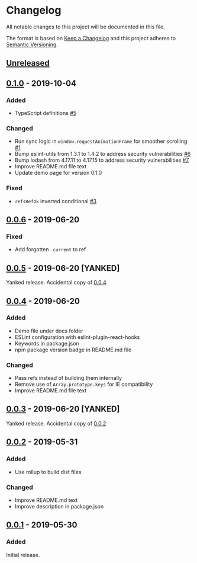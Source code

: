 # Changelog

All notable changes to this project will be documented in this file.

The format is based on [Keep a Changelog][kac] and this project adheres to
[Semantic Versioning][semver].

## [Unreleased]

## [0.1.0] - 2019-10-04

### Added

- TypeScript definitions
  [#5](https://github.com/agorf/react-use-sync-scroll/pull/5)

### Changed

- Run sync logic in `window.requestAnimationFrame` for smoother scrolling
  [#1](https://github.com/agorf/react-use-sync-scroll/pull/1)
- Bump eslint-utils from 1.3.1 to 1.4.2 to address security vulnerabilities
  [#6](https://github.com/agorf/react-use-sync-scroll/pull/6)
- Bump lodash from 4.17.11 to 4.17.15 to address security vulnerabilities
  [#7](https://github.com/agorf/react-use-sync-scroll/pull/7)
- Improve README.md file text
- Update demo page for version 0.1.0

### Fixed

- `refsRefOk` inverted conditional
  [#3](https://github.com/agorf/react-use-sync-scroll/pull/3)

## [0.0.6] - 2019-06-20

### Fixed

- Add forgotten `.current` to ref

## [0.0.5] - 2019-06-20 [YANKED]

Yanked release. Accidental copy of [0.0.4][]

## [0.0.4] - 2019-06-20

### Added

- Demo file under docs folder
- ESLint configuration with eslint-plugin-react-hooks
- Keywords in package.json
- npm package version badge in README.md file

### Changed

- Pass refs instead of building them internally
- Remove use of `Array.prototype.keys` for IE compatibility
- Improve README.md file text

## [0.0.3] - 2019-06-20 [YANKED]

Yanked release. Accidental copy of [0.0.2][]

## [0.0.2] - 2019-05-31

### Added

- Use rollup to build dist files

### Changed

- Improve README.md text
- Improve description in package.json

## [0.0.1] - 2019-05-30

### Added

Initial release.

[Unreleased]: https://github.com/agorf/react-use-sync-scroll/compare/0.1.0...HEAD
[0.1.0]: https://github.com/agorf/react-use-sync-scroll/compare/0.0.6...0.1.0
[0.0.6]: https://github.com/agorf/react-use-sync-scroll/compare/0.0.5...0.0.6
[0.0.5]: https://github.com/agorf/react-use-sync-scroll/compare/0.0.4...0.0.5
[0.0.4]: https://github.com/agorf/react-use-sync-scroll/compare/0.0.3...0.0.4
[0.0.3]: https://github.com/agorf/react-use-sync-scroll/compare/0.0.2...0.0.3
[0.0.2]: https://github.com/agorf/react-use-sync-scroll/compare/0.0.1...0.0.2
[0.0.1]: https://github.com/agorf/react-use-sync-scroll/releases/tag/0.0.1

[kac]: https://keepachangelog.com/en/1.0.0/
[semver]: https://semver.org/spec/v2.0.0.html
